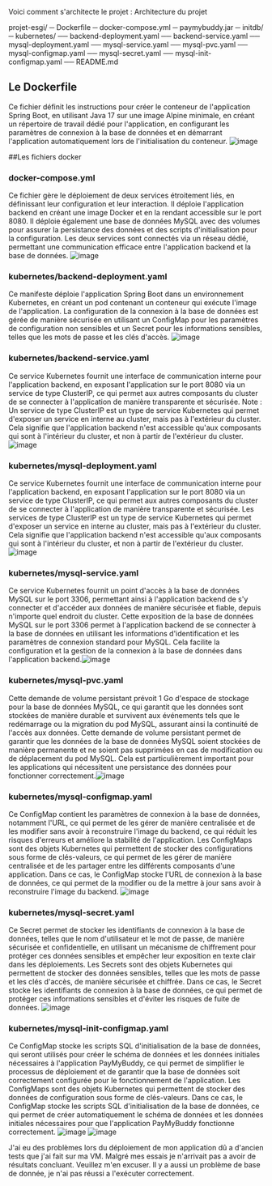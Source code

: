 Voici comment s'architecte le projet :
Architecture du projet

projet-esgi/
─ Dockerfile
─ docker-compose.yml
─ paymybuddy.jar
─ initdb/
─ kubernetes/
── backend-deployment.yaml
── backend-service.yaml
── mysql-deployment.yaml
── mysql-service.yaml
── mysql-pvc.yaml
── mysql-configmap.yaml
── mysql-secret.yaml
── mysql-init-configmap.yaml
── README.md

## Le Dockerfile
Ce fichier définit les instructions pour créer le conteneur de l'application Spring Boot, en utilisant Java 17 sur une image Alpine minimale, en créant un répertoire de travail dédié pour l'application, en configurant les paramètres de connexion à la base de données et en démarrant l'application automatiquement lors de l'initialisation du conteneur. ![image](https://cdn.discordapp.com/attachments/312901960930033665/1350115555457241198/image.png?ex=67d59098&is=67d43f18&hm=6aa163666af4d9eee5edb55685c4b20885cd52fb241ef005ea8397a96b80e5a5&2)

##Les fichiers docker

### docker-compose.yml
Ce fichier gère le déploiement de deux services étroitement liés, en définissant leur configuration et leur interaction. Il déploie l'application backend en créant une image Docker et en la rendant accessible sur le port 8080. Il déploie également une base de données MySQL avec des volumes pour assurer la persistance des données et des scripts d'initialisation pour la configuration. Les deux services sont connectés via un réseau dédié, permettant une communication efficace entre l'application backend et la base de données.
![image](https://github.com/user-attachments/assets/3733c42f-153a-4659-b064-5b628ff78a80)

### kubernetes/backend-deployment.yaml
Ce manifeste déploie l'application Spring Boot dans un environnement Kubernetes, en créant un pod contenant un conteneur qui exécute l'image de l'application. La configuration de la connexion à la base de données est gérée de manière sécurisée en utilisant un ConfigMap pour les paramètres de configuration non sensibles et un Secret pour les informations sensibles, telles que les mots de passe et les clés d'accès. ![image](https://github.com/user-attachments/assets/024eb17c-776f-4f53-92c8-a1b1bd875f0e)


### kubernetes/backend-service.yaml
Ce service Kubernetes fournit une interface de communication interne pour l'application backend, en exposant l'application sur le port 8080 via un service de type ClusterIP, ce qui permet aux autres composants du cluster de se connecter à l'application de manière transparente et sécurisée.
Note : Un service de type ClusterIP est un type de service Kubernetes qui permet d'exposer un service en interne au cluster, mais pas à l'extérieur du cluster. Cela signifie que l'application backend n'est accessible qu'aux composants qui sont à l'intérieur du cluster, et non à partir de l'extérieur du cluster. ![image](https://github.com/user-attachments/assets/311aeaa7-987c-4ade-af89-22b58fa6d09c)


### kubernetes/mysql-deployment.yaml
Ce service Kubernetes fournit une interface de communication interne pour l'application backend, en exposant l'application sur le port 8080 via un service de type ClusterIP, ce qui permet aux autres composants du cluster de se connecter à l'application de manière transparente et sécurisée.
Les services de type ClusterIP est un type de service Kubernetes qui permet d'exposer un service en interne au cluster, mais pas à l'extérieur du cluster. Cela signifie que l'application backend n'est accessible qu'aux composants qui sont à l'intérieur du cluster, et non à partir de l'extérieur du cluster.![image](https://github.com/user-attachments/assets/d919e63f-3550-47d8-84dd-d2a5bab5db39)

### kubernetes/mysql-service.yaml
Ce service Kubernetes fournit un point d'accès à la base de données MySQL sur le port 3306, permettant ainsi à l'application backend de s'y connecter et d'accéder aux données de manière sécurisée et fiable, depuis n'importe quel endroit du cluster.
Cette exposition de la base de données MySQL sur le port 3306 permet à l'application backend de se connecter à la base de données en utilisant les informations d'identification et les paramètres de connexion standard pour MySQL. Cela facilite la configuration et la gestion de la connexion à la base de données dans l'application backend.![image](https://github.com/user-attachments/assets/8271eed1-2264-4da7-8d5e-3253271ebe07)

### kubernetes/mysql-pvc.yaml
Cette demande de volume persistant prévoit 1 Go d'espace de stockage pour la base de données MySQL, ce qui garantit que les données sont stockées de manière durable et survivent aux événements tels que le redémarrage ou la migration du pod MySQL, assurant ainsi la continuité de l'accès aux données.
Cette demande de volume persistant permet de garantir que les données de la base de données MySQL soient stockées de manière permanente et ne soient pas supprimées en cas de modification ou de déplacement du pod MySQL. Cela est particulièrement important pour les applications qui nécessitent une persistance des données pour fonctionner correctement.![image](https://github.com/user-attachments/assets/e0dff397-b4cd-44f4-b62d-0ffd1c1061df)


### kubernetes/mysql-configmap.yaml
Ce ConfigMap contient les paramètres de connexion à la base de données, notamment l'URL, ce qui permet de les gérer de manière centralisée et de les modifier sans avoir à reconstruire l'image du backend, ce qui réduit les risques d'erreurs et améliore la stabilité de l'application.
Les ConfigMaps sont des objets Kubernetes qui permettent de stocker des configurations sous forme de clés-valeurs, ce qui permet de les gérer de manière centralisée et de les partager entre les différents composants d'une application. Dans ce cas, le ConfigMap stocke l'URL de connexion à la base de données, ce qui permet de la modifier ou de la mettre à jour sans avoir à reconstruire l'image du backend. ![image](https://github.com/user-attachments/assets/9409e4bb-a7a0-4f75-a17a-0a277d72d9e9)


### kubernetes/mysql-secret.yaml
Ce Secret permet de stocker les identifiants de connexion à la base de données, telles que le nom d'utilisateur et le mot de passe, de manière sécurisée et confidentielle, en utilisant un mécanisme de chiffrement pour protéger ces données sensibles et empêcher leur exposition en texte clair dans les déploiements.
Les Secrets sont des objets Kubernetes qui permettent de stocker des données sensibles, telles que les mots de passe et les clés d'accès, de manière sécurisée et chiffrée. Dans ce cas, le Secret stocke les identifiants de connexion à la base de données, ce qui permet de protéger ces informations sensibles et d'éviter les risques de fuite de données. ![image](https://github.com/user-attachments/assets/4311583c-d40c-4b88-9300-165e931b8c8a)


### kubernetes/mysql-init-configmap.yaml
Ce ConfigMap stocke les scripts SQL d'initialisation de la base de données, qui seront utilisés pour créer le schéma de données et les données initiales nécessaires à l'application PayMyBuddy, ce qui permet de simplifier le processus de déploiement et de garantir que la base de données soit correctement configurée pour le fonctionnement de l'application.
Les ConfigMaps sont des objets Kubernetes qui permettent de stocker des données de configuration sous forme de clés-valeurs. Dans ce cas, le ConfigMap stocke les scripts SQL d'initialisation de la base de données, ce qui permet de créer automatiquement le schéma de données et les données initiales nécessaires pour que l'application PayMyBuddy fonctionne correctement. ![image](https://github.com/user-attachments/assets/62e51c8c-c7fc-4b9d-aa8f-f43597b5f09a) 
![image](https://github.com/user-attachments/assets/09a6c1bc-4c9a-4850-a587-e88370d4fb65)




J'ai eu des problèmes lors du déploiement de mon application dû a d'ancien tests que j'ai fait sur ma VM. Malgré mes essais je n'arrivait pas a avoir de résultats concluant. Veuillez m'en excuser. Il y a aussi un problème de base de donnée, je n'ai pas réussi a l'exécuter correctement.


